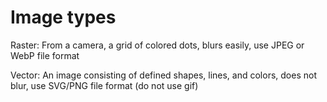 # Image types

Raster:
From a camera, a grid of colored dots, blurs easily, use JPEG or WebP file format

Vector:
An image consisting of defined shapes, lines, and colors, does not blur, use SVG/PNG file format (do not use gif)
